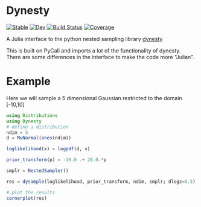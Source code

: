 # Dynesty
<!---
[![Dev](https://img.shields.io/badge/docs-dev-blue.svg)](https://ptiede.github.io/Dynesty.jl/dev)
-->
[![Stable](https://img.shields.io/badge/docs-stable-blue.svg)](https://ptiede.github.io/Dynesty.jl/stable/)
[![Dev](https://img.shields.io/badge/docs-dev-blue.svg)](https://ptiede.github.io/Dynesty.jl/dev/)
[![Build Status](https://github.com/ptiede/Dynesty.jl/actions/workflows/CI.yml/badge.svg?branch=main)](https://github.com/ptiede/Dynesty.jl/actions/workflows/CI.yml?query=branch%3Amain)
[![Coverage](https://codecov.io/gh/ptiede/Dynesty.jl/branch/main/graph/badge.svg)](https://codecov.io/gh/ptiede/Dynesty.jl)


A Julia interface to the python nested sampling library [dynesty](https://github.com/joshspeagle/dynesty)

This is built on PyCall and imports a lot of the functionality of dynesty. There are some differences in the interface to make the code more "Julian".

# Example

Here we will sample a 5 dimensional Gaussian restricted to the domain [-10,10]

```julia
using Distributions
using Dynesty
# define a distribution
ndim = 5
d = MvNormal(ones(ndim))

loglikelihood(x) = logpdf(d, x)

prior_transform(p) = -10.0 .+ 20.0.*p

smplr = NestedSampler()

res = dysample(loglikelihood, prior_transform, ndim, smplr; dlogz=0.5)

# plot the results
cornerplot(res)
```
